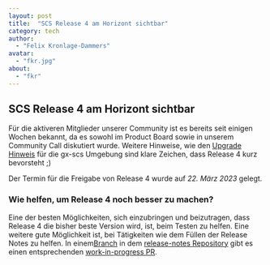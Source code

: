 ```yaml
---
layout: post
title:  "SCS Release 4 am Horizont sichtbar"
category: tech
author:
  - "Felix Kronlage-Dammers"
avatar:
  - "fkr.jpg"
about:
  - "fkr"
---
```


## SCS Release 4 am Horizont sichtbar

Für die aktiveren Mitglieder unserer Community ist es bereits seit einigen Wochen bekannt, da es sowohl im
Product Board sowie in unserem Community Call diskutiert wurde. 
Weitere Hinweise, wie den [Upgrade Hinweis](https://scs.community/2023/03/09/gx-scs-r4-upgrade/) für die gx-scs
Umgebung sind klare Zeichen, dass Release 4 kurz bevorsteht ;)

Der Termin für die Freigabe von Release 4 wurde auf *22. März 2023* gelegt.

### Wie helfen, um Release 4 noch besser zu machen?

Eine der besten Möglichkeiten, sich einzubringen und beizutragen, dass Release 4 die bisher beste Version
wird, ist, beim Testen zu helfen.
Eine weitere gute Möglichkeit ist, bei Tätigkeiten wie dem Füllen der Release Notes zu helfen. In einem[Branch](https://github.com/SovereignCloudStack/release-notes/tree/feat/r4) in
dem [release-notes Repository](https://github.com/SovereignCloudStack/release-notes) gibt es einen entsprechenden [work-in-progress PR](https://github.com/SovereignCloudStack/release-notes/pull/5).

